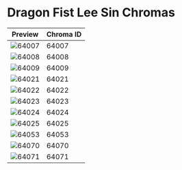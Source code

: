 # Dragon Fist Lee Sin Chromas

| Preview | Chroma ID |
|---------|-----------|
| ![64007](https://raw.communitydragon.org/latest/plugins/rcp-be-lol-game-data/global/default/v1/champion-chroma-images/64/64007.png) | 64007 |
| ![64008](https://raw.communitydragon.org/latest/plugins/rcp-be-lol-game-data/global/default/v1/champion-chroma-images/64/64008.png) | 64008 |
| ![64009](https://raw.communitydragon.org/latest/plugins/rcp-be-lol-game-data/global/default/v1/champion-chroma-images/64/64009.png) | 64009 |
| ![64021](https://raw.communitydragon.org/latest/plugins/rcp-be-lol-game-data/global/default/v1/champion-chroma-images/64/64021.png) | 64021 |
| ![64022](https://raw.communitydragon.org/latest/plugins/rcp-be-lol-game-data/global/default/v1/champion-chroma-images/64/64022.png) | 64022 |
| ![64023](https://raw.communitydragon.org/latest/plugins/rcp-be-lol-game-data/global/default/v1/champion-chroma-images/64/64023.png) | 64023 |
| ![64024](https://raw.communitydragon.org/latest/plugins/rcp-be-lol-game-data/global/default/v1/champion-chroma-images/64/64024.png) | 64024 |
| ![64025](https://raw.communitydragon.org/latest/plugins/rcp-be-lol-game-data/global/default/v1/champion-chroma-images/64/64025.png) | 64025 |
| ![64053](https://raw.communitydragon.org/latest/plugins/rcp-be-lol-game-data/global/default/v1/champion-chroma-images/64/64053.png) | 64053 |
| ![64070](https://raw.communitydragon.org/latest/plugins/rcp-be-lol-game-data/global/default/v1/champion-chroma-images/64/64070.png) | 64070 |
| ![64071](https://raw.communitydragon.org/latest/plugins/rcp-be-lol-game-data/global/default/v1/champion-chroma-images/64/64071.png) | 64071 |